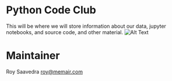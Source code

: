 # Python Code Club
This will be where we will store information about our data, jupyter notebooks, and source code, and other material.
![Alt Text](../master/img/pcc.jpg)
# Maintainer
Roy Saavedra
roy@memair.com
